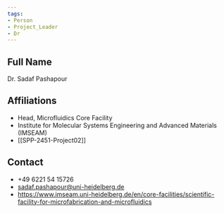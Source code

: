 ```yaml
---
tags: 
- Person
- Project_Leader
- Dr
---
```

## Full Name
Dr. Sadaf Pashapour

## Affiliations
- Head, Microfluidics Core Facility
- Institute for Molecular Systems Engineering and Advanced Materials (IMSEAM)
- [[SPP-2451-Project02]]
## Contact
- +49 6221 54 15726
- sadaf.pashapour@uni-heidelberg.de
- https://www.imseam.uni-heidelberg.de/en/core-facilities/scientific-facility-for-microfabrication-and-microfluidics
